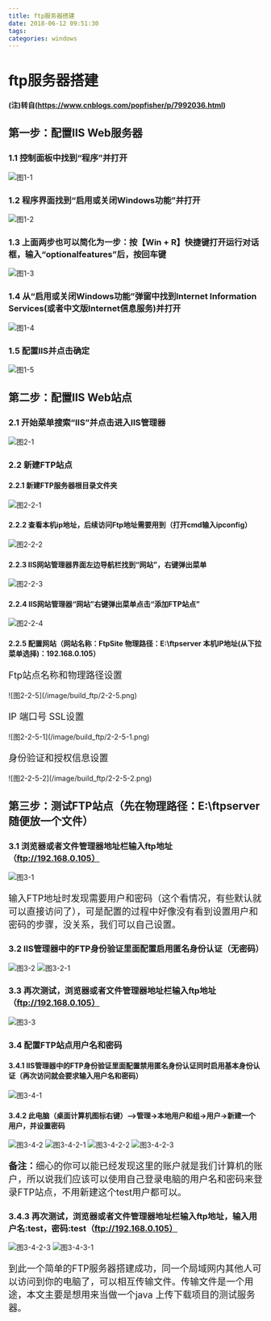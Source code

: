 ```yaml
---
title: ftp服务器搭建
date: 2018-06-12 09:51:30
tags:
categories: windows
---
```

#  ftp服务器搭建
#### (注)转自(https://www.cnblogs.com/popfisher/p/7992036.html)

## 第一步：配置IIS Web服务器
### 1.1 控制面板中找到“程序”并打开
![图1-1](/image/build_ftp/1-1.jpg)

### 1.2 程序界面找到“启用或关闭Windows功能”并打开
![图1-2](/image/build_ftp/1-2.jpg)

### 1.3 上面两步也可以简化为一步：按【Win + R】快捷键打开运行对话框，输入“optionalfeatures”后，按回车键
![图1-3](/image/build_ftp/1-3.png)

### 1.4 从“启用或关闭Windows功能”弹窗中找到Internet Information Services(或者中文版Internet信息服务)并打开
![图1-4](/image/build_ftp/1-4.jpg)

### 1.5 配置IIS并点击确定
![图1-5](/image/build_ftp/1-5.png)

## 第二步：配置IIS Web站点
### 2.1 开始菜单搜索“IIS”并点击进入IIS管理器
![图2-1](/image/build_ftp/2-1.png)

### 2.2 新建FTP站点
#### 2.2.1 新建FTP服务器根目录文件夹
![图2-2-1](/image/build_ftp/2-2-1.png)

#### 2.2.2 查看本机ip地址，后续访问Ftp地址需要用到（打开cmd输入ipconfig）
![图2-2-2](/image/build_ftp/2-2-2.png)

#### 2.2.3 IIS网站管理器界面左边导航栏找到“网站”，右键弹出菜单
![图2-2-3](/image/build_ftp/2-2-3.png)

#### 2.2.4 IIS网站管理器“网站”右键弹出菜单点击“添加FTP站点”
![图2-2-4](/image/build_ftp/2-2-4.png)

#### 2.2.5 配置网站（网站名称：FtpSite 物理路径：E:\ftpserver 本机IP地址(从下拉菜单选择)：192.168.0.105）
 <p style="font-size:18px">Ftp站点名称和物理路径设置</p>
![图2-2-5](/image/build_ftp/2-2-5.png)
 <p style="font-size:18px">IP 端口号 SSL设置</p>
![图2-2-5-1](/image/build_ftp/2-2-5-1.png)
 <p style="font-size:18px">身份验证和授权信息设置</p>
 ![图2-2-5-2](/image/build_ftp/2-2-5-2.png)

## 第三步：测试FTP站点（先在物理路径：E:\ftpserver随便放一个文件）
### 3.1 浏览器或者文件管理器地址栏输入ftp地址（ftp://192.168.0.105）
![图3-1](/image/build_ftp/3-1.png)
  <p style="font-size:18px">输入FTP地址时发现需要用户和密码（这个看情况，有些默认就可以直接访问了），可是配置的过程中好像没有看到设置用户和密码的步骤，没关系，我们可以自己设置。<p>
  
### 3.2 IIS管理器中的FTP身份验证里面配置启用匿名身份认证（无密码）
![图3-2](/image/build_ftp/3-2.png)
![图3-2-1](/image/build_ftp/3-2-1.png)

### 3.3 再次测试，浏览器或者文件管理器地址栏输入ftp地址（ftp://192.168.0.105）
![图3-3](/image/build_ftp/3-3.png)

### 3.4 配置FTP站点用户名和密码
#### 3.4.1 IIS管理器中的FTP身份验证里面配置禁用匿名身份认证同时启用基本身份认证（再次访问就会要求输入用户名和密码）
![图3-4-1](/image/build_ftp/3-4-1.png)

#### 3.4.2 此电脑（桌面计算机图标右键）—>管理->本地用户和组->用户->新建一个用户，并设置密码
![图3-4-2](/image/build_ftp/3-4-2.png)
![图3-4-2-1](/image/build_ftp/3-4-2-1.png)
![图3-4-2-2](/image/build_ftp/3-4-2-2.png)
![图3-4-2-3](/image/build_ftp/3-4-2-3.png)
 <p style="font-size:18px"><b>备注：</b>细心的你可以能已经发现这里的账户就是我们计算机的账户，所以说我们应该可以使用自己登录电脑的用户名和密码来登录FTP站点，不用新建这个test用户都可以。

### 3.4.3 再次测试，浏览器或者文件管理器地址栏输入ftp地址，输入用户名:test，密码:test（ftp://192.168.0.105）
![图3-4-2-3](/image/build_ftp/3-4-3.png)
![图3-4-3-1](/image/build_ftp/3-4-3.png)
<p style="font-size:18px">到此一个简单的FTP服务器搭建成功，同一个局域网内其他人可以访问到你的电脑了，可以相互传输文件。传输文件是一个用途，本文主要是想用来当做一个java 上传下载项目的测试服务器。</b>